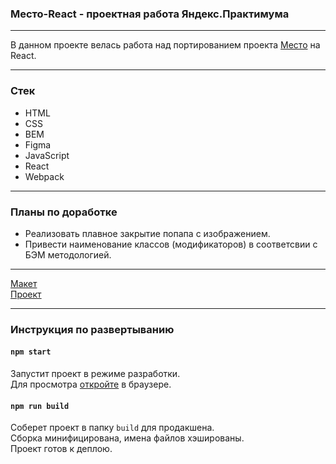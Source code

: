 ### Место-React - проектная работа Яндекс.Практимума

---

В данном проекте велась работа над портированием проекта [Место](https://github.com/totalretard/mesto) на React. 

---

### Стек
* HTML
* CSS
* BEM
* Figma
* JavaScript
* React
* Webpack

---

### Планы по доработке
* Реализовать плавное закрытие попапа с изображением.
* Привести наименование классов (модификаторов) в соответсвии с БЭМ методологией.
---

[Макет](https://www.figma.com/file/bjyvbKKJN2naO0ucURl2Z0/JavaScript.-Sprint-5?node-id=0%3A1)
<br />
[Проект](https://totalretard.github.io/mesto/)

---

### Инструкция по развертыванию
#### `npm start`

Запустит проект в режиме разработки.
<br />
Для просмотра [откройте](http://localhost:3000) в браузере.

#### `npm run build`

Соберет проект в папку `build` для продакшена.
<br />
Сборка минифицирована, имена файлов хэшированы.
<br />
Проект готов к деплою.
